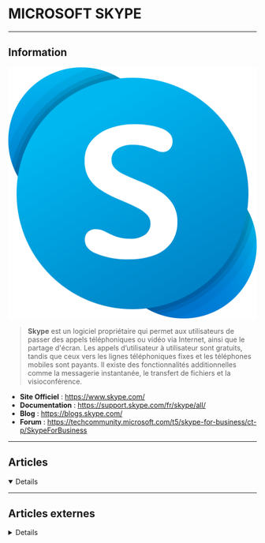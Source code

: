 # MICROSOFT SKYPE
----

## <i class="fa-solid fa-hashtag"></i> Information

![Logo](../../_media/apps/microsoft_skype/skype_logo_2019.svg ':size=250 :no-zoom')


> <i class="fa-solid fa-quote-left"></i> **Skype** est un logiciel propriétaire qui permet aux utilisateurs de passer des appels téléphoniques ou vidéo via Internet, ainsi que le partage d'écran. Les appels d’utilisateur à utilisateur sont gratuits, tandis que ceux vers les lignes téléphoniques fixes et les téléphones mobiles sont payants. Il existe des fonctionnalités additionnelles comme la messagerie instantanée, le transfert de fichiers et la visioconférence. <i class="fa-solid fa-quote-left fa-rotate-180"></i>


- <i class="fa-solid fa-globe"></i> **Site Officiel** : https://www.skype.com/
- <i class="fa-solid fa-book"></i> **Documentation** : https://support.skype.com/fr/skype/all/
- <i class="fab fa-blogger-b"></i> **Blog** : https://blogs.skype.com/
- <i class="fas fa-comments"></i> **Forum** : https://techcommunity.microsoft.com/t5/skype-for-business/ct-p/SkypeForBusiness

---

## <i class="fa-regular fa-newspaper"></i> Articles

<details open>

</details>

---

## <i class="fa-solid fa-glasses"></i> Articles externes

<details>

- [How to Install and Use Skype on Linux Mint](https://linuxhint.com/install_sykpe_linux_mint/)
- [How to Install Skype on Arch Linux](https://www.tecmint.com/install-skype-in-arch-linux/)
- [How to Install Skype on CentOS 8](https://linuxize.com/post/how-to-install-skype-on-centos-8/)
- [How to Install Skype on Debian 10](https://linuxize.com/post/how-to-install-skype-on-debian-10/)
- [How to Install Skype on Ubuntu [3 Simple Ways]](https://linoxide.com/ubuntu-how-to/install-skype-on-ubuntu/)
- [How to Install Skype on Ubuntu 20.04](https://linuxhint.com/install_skype_ubuntu_2004/)
- [How to Install Skype on Ubuntu 20.04](https://linuxize.com/post/how-to-install-skype-on-ubuntu-20-04/)
- [How to Share Your Screen on Mobile Using Skype](https://www.makeuseof.com/tag/skype-share-screen-on-mobile/)
- [How to Use 2 or More Webcams on Skype](https://www.makeuseof.com/tag/using-multiple-webcams-skype/)
- [How to Use Skype on Android for Beginners](https://www.makeuseof.com/tag/use-skype-android-beginners/)
- [Skype can’t send or receive images or files](https://www.thewindowsclub.com/skype-cant-send-or-receive-images-files)

</details>